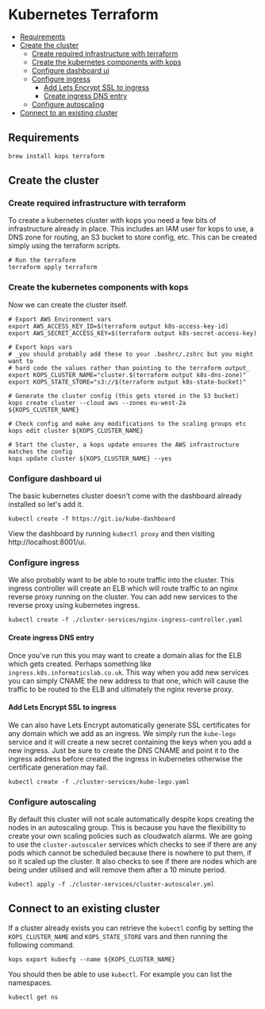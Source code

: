 # Kubernetes Terraform

* [Requirements](#requirements)
* [Create the cluster](#create-the-cluster)
   * [Create required infrastructure with terraform](#create-required-infrastructure)
   * [Create the kubernetes components with kops](#create-the-kubernetes-components)
   * [Configure dashboard ui](#configure-dashboard-ui)
   * [Configure ingress](#configure-ingress)
      * [Add Lets Encrypt SSL to ingress](#add-lets-encrypt-ssl-to-ingress)
      * [Create ingress DNS entry](#create-ingress-dns-entry)
   * [Configure autoscaling](#configure-autoscaling)
* [Connect to an existing cluster](#connect-to-an-existing-cluster)

## Requirements

```shell
brew install kops terraform
```

## Create the cluster

### Create required infrastructure with terraform

To create a kubernetes cluster with kops you need a few bits of infrastructure already in place. This includes an IAM user for kops to use, a DNS zone for routing, an S3 bucket to store config, etc. This can be created simply using the terraform scripts.

```shell
# Run the terraform
terraform apply terraform
```

### Create the kubernetes components with kops

Now we can create the cluster itself.

```shell
# Export AWS Environment vars
export AWS_ACCESS_KEY_ID=$(terraform output k8s-access-key-id)
export AWS_SECRET_ACCESS_KEY=$(terraform output k8s-secret-access-key)

# Export kops vars
# _you should probably add these to your .bashrc/.zshrc but you might want to
# hard code the values rather than pointing to the terraform output_
export KOPS_CLUSTER_NAME="cluster.$(terraform output k8s-dns-zone)"
export KOPS_STATE_STORE="s3://$(terraform output k8s-state-bucket)"

# Generate the cluster config (this gets stored in the S3 bucket)
kops create cluster --cloud aws --zones eu-west-2a ${KOPS_CLUSTER_NAME}

# Check config and make any modifications to the scaling groups etc
kops edit cluster ${KOPS_CLUSTER_NAME}

# Start the cluster, a kops update ensures the AWS infrastructure matches the config
kops update cluster ${KOPS_CLUSTER_NAME} --yes
```

### Configure dashboard ui

The basic kubernetes cluster doesn't come with the dashboard already installed so let's add it.

```shell
kubectl create -f https://git.io/kube-dashboard
```

View the dashboard by running `kubectl proxy` and then visiting http://localhost:8001/ui.

### Configure ingress

We also probably want to be able to route traffic into the cluster. This ingress controller will create an ELB which will route traffic to an nginx reverse proxy running on the cluster. You can add new services to the reverse proxy using kubernetes ingress.

```shell
kubectl create -f ./cluster-services/nginx-ingress-controller.yaml
```

#### Create ingress DNS entry

Once you've run this you may want to create a domain alias for the ELB which gets created. Perhaps something like `ingress.k8s.informaticslab.co.uk`. This way when you add new services you can simply CNAME the new address to that one, which will cause the traffic to be routed to the ELB and ultimately the nginx reverse proxy.

#### Add Lets Encrypt SSL to ingress

We can also have Lets Encrypt automatically generate SSL certificates for any domain which we add as an ingress. We simply run the `kube-lego` service and it will create a new secret containing the keys when you add a new ingress. Just be sure to create the DNS CNAME and point it to the ingress address before created the ingress in kubernetes otherwise the certificate generation may fail.

```shell
kubectl create -f ./cluster-services/kube-lego.yaml
```

### Configure autoscaling

By default this cluster will not scale automatically despite kops creating the nodes in an autoscaling group. This is because you have the flexibility to create your own scaling policies such as cloudwatch alarms. We are going to use the `cluster-autoscaler` services which checks to see if there are any pods which cannot be scheduled because there is nowhere to put them, if so it scaled up the cluster. It also checks to see if there are nodes which are being under utilised and will remove them after a 10 minute period.

```shell
kubectl apply -f ./cluster-services/cluster-autoscaler.yml
```

## Connect to an existing cluster

If a cluster already exists you can retrieve the `kubectl` config by setting the `KOPS_CLUSTER_NAME` and `KOPS_STATE_STORE` vars and then running the following command.

```shell
kops export kubecfg --name ${KOPS_CLUSTER_NAME}
```

You should then be able to use `kubectl`. For example you can list the namespaces.

```shell
kubectl get ns
```

